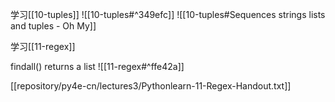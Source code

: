 学习[[10-tuples]]
![[10-tuples#^349efc]]
![[10-tuples#Sequences strings lists and tuples - Oh My]]

学习[[11-regex]]

findall() returns a list
![[11-regex#^ffe42a]]

[[repository/py4e-cn/lectures3/Pythonlearn-11-Regex-Handout.txt]]
